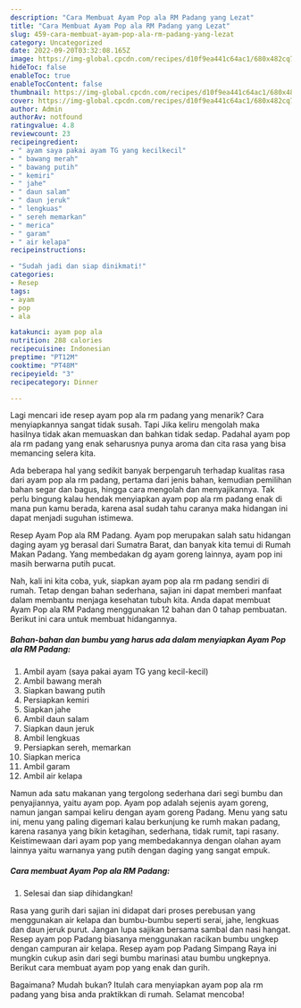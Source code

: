 ```yaml
---
description: "Cara Membuat Ayam Pop ala RM Padang yang Lezat"
title: "Cara Membuat Ayam Pop ala RM Padang yang Lezat"
slug: 459-cara-membuat-ayam-pop-ala-rm-padang-yang-lezat
category: Uncategorized
date: 2022-09-20T03:32:08.165Z
image: https://img-global.cpcdn.com/recipes/d10f9ea441c64ac1/680x482cq70/ayam-pop-ala-rm-padang-foto-resep-utama.jpg
hideToc: false
enableToc: true
enableTocContent: false
thumbnail: https://img-global.cpcdn.com/recipes/d10f9ea441c64ac1/680x482cq70/ayam-pop-ala-rm-padang-foto-resep-utama.jpg
cover: https://img-global.cpcdn.com/recipes/d10f9ea441c64ac1/680x482cq70/ayam-pop-ala-rm-padang-foto-resep-utama.jpg
author: Admin
authorAv: notfound
ratingvalue: 4.8
reviewcount: 23
recipeingredient:
- " ayam saya pakai ayam TG yang kecilkecil"
- " bawang merah"
- " bawang putih"
- " kemiri"
- " jahe"
- " daun salam"
- " daun jeruk"
- " lengkuas"
- " sereh memarkan"
- " merica"
- " garam"
- " air kelapa"
recipeinstructions:

- "Sudah jadi dan siap dinikmati!"
categories:
- Resep
tags:
- ayam
- pop
- ala

katakunci: ayam pop ala 
nutrition: 288 calories
recipecuisine: Indonesian
preptime: "PT12M"
cooktime: "PT48M"
recipeyield: "3"
recipecategory: Dinner

---
```



Lagi mencari ide resep ayam pop ala rm padang yang menarik? Cara menyiapkannya sangat tidak susah. Tapi Jika keliru mengolah maka hasilnya tidak akan memuaskan dan bahkan tidak sedap. Padahal ayam pop ala rm padang yang enak seharusnya punya aroma dan cita rasa yang bisa memancing selera kita.


Ada beberapa hal yang sedikit banyak berpengaruh terhadap kualitas rasa dari ayam pop ala rm padang, pertama dari jenis bahan, kemudian pemilihan bahan segar dan bagus, hingga cara mengolah dan menyajikannya. Tak perlu bingung kalau hendak menyiapkan ayam pop ala rm padang enak di mana pun kamu berada, karena asal sudah tahu caranya maka hidangan ini dapat menjadi suguhan istimewa.

Resep Ayam Pop ala RM Padang. Ayam pop merupakan salah satu hidangan daging ayam yg berasal dari Sumatra Barat, dan banyak kita temui di Rumah Makan Padang. Yang membedakan dg ayam goreng lainnya, ayam pop ini masih berwarna putih pucat.


Nah, kali ini kita coba, yuk, siapkan ayam pop ala rm padang sendiri di rumah. Tetap dengan bahan sederhana, sajian ini dapat memberi manfaat dalam membantu menjaga kesehatan tubuh kita. Anda dapat membuat Ayam Pop ala RM Padang menggunakan 12 bahan dan 0 tahap pembuatan. Berikut ini cara untuk membuat hidangannya.

<!--inarticleads1-->

##### Bahan-bahan dan bumbu yang harus ada dalam menyiapkan Ayam Pop ala RM Padang:

1. Ambil  ayam (saya pakai ayam TG yang kecil-kecil)
1. Ambil  bawang merah
1. Siapkan  bawang putih
1. Persiapkan  kemiri
1. Siapkan  jahe
1. Ambil  daun salam
1. Siapkan  daun jeruk
1. Ambil  lengkuas
1. Persiapkan  sereh, memarkan
1. Siapkan  merica
1. Ambil  garam
1. Ambil  air kelapa


Namun ada satu makanan yang tergolong sederhana dari segi bumbu dan penyajiannya, yaitu ayam pop. Ayam pop adalah sejenis ayam goreng, namun jangan sampai keliru dengan ayam goreng Padang. Menu yang satu ini, menu yang paling digemari kalau berkunjung ke rumh makan padang, karena rasanya yang bikin ketagihan, sederhana, tidak rumit, tapi rasany. Keistimewaan dari ayam pop yang membedakannya dengan olahan ayam lainnya yaitu warnanya yang putih dengan daging yang sangat empuk. 

<!--inarticleads2-->

##### Cara membuat Ayam Pop ala RM Padang:


1. Selesai dan siap dihidangkan!

Rasa yang gurih dari sajian ini didapat dari proses perebusan yang menggunakan air kelapa dan bumbu-bumbu seperti serai, jahe, lengkuas dan daun jeruk purut. Jangan lupa sajikan bersama sambal dan nasi hangat. Resep ayam pop Padang biasanya menggunakan racikan bumbu ungkep dengan campuran air kelapa. Resep ayam pop Padang Simpang Raya ini mungkin cukup asin dari segi bumbu marinasi atau bumbu ungkepnya. Berikut cara membuat ayam pop yang enak dan gurih. 

Bagaimana? Mudah bukan? Itulah cara menyiapkan ayam pop ala rm padang yang bisa anda praktikkan di rumah. Selamat mencoba!
